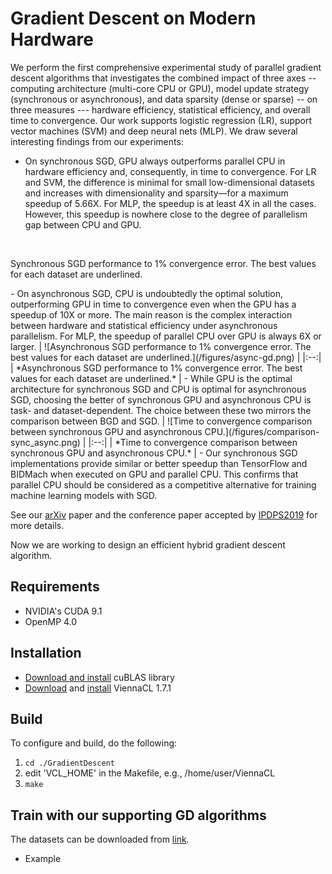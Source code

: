 # Gradient Descent on Modern Hardware
We perform the first comprehensive experimental study of parallel gradient descent algorithms that investigates the combined impact of three axes -- computing architecture (multi-core CPU or GPU), model update strategy (synchronous or asynchronous), and data sparsity (dense or sparse) -- on three measures --- hardware efficiency, statistical efficiency, and overall time to convergence. Our work supports logistic regression (LR), support vector machines (SVM) and deep neural nets (MLP). We draw several interesting findings from our experiments:
- On synchronous SGD, GPU always outperforms parallel CPU in hardware efficiency and, consequently, in time to convergence. For LR and SVM, the difference is minimal for small low-dimensional datasets and increases with dimensionality and sparsity—for a maximum speedup of 5.66X. For MLP, the speedup is at least 4X in all the cases. However, this speedup is nowhere close to the degree of parallelism gap between CPU and GPU. 
<div align=center><img scr="github.com/YMA33/GradientDescent/figures/sync-gd.png"/></div>
<p algin="center">Synchronous SGD performance to 1% convergence error. The best values for each dataset are underlined.</p>
- On asynchronous SGD, CPU is undoubtedly the optimal solution, outperforming GPU in time to convergence even when the GPU has a speedup of 10X or more. The main reason is the complex interaction between hardware and statistical efficiency under asynchronous parallelism. For MLP, the speedup of parallel CPU over GPU is always 6X or larger.
| ![Asynchronous SGD performance to 1% convergence error. The best values for each dataset are underlined.](/figures/async-gd.png) |
|:--:|
| *Asynchronous SGD performance to 1% convergence error. The best values for each dataset are underlined.* | 
- While GPU is the optimal architecture for synchronous SGD and CPU is optimal for asynchronous SGD, choosing the better of synchronous GPU and asynchronous CPU is task- and dataset-dependent. The choice between these two mirrors the comparison between BGD and SGD.
| ![Time to convergence comparison between synchronous GPU and asynchronous CPU.](/figures/comparison-sync_async.png) |
|:--:|
| *Time to convergence comparison between synchronous GPU and asynchronous CPU.* |
- Our synchronous SGD implementations provide similar or better speedup than TensorFlow and BIDMach when executed on GPU and parallel CPU. This confirms that parallel CPU should be considered as a competitive alternative for training machine learning models with SGD.


See our [arXiv](https://arxiv.org/abs/1802.08800) paper and the conference paper accepted by [IPDPS2019](http://www.ipdps.org/) for more details. 

Now we are working to design an efficient hybrid gradient descent algorithm.

## Requirements
- NVIDIA's CUDA 9.1
- OpenMP 4.0

## Installation
- [Download and install](https://developer.nvidia.com/cublas) cuBLAS library 
- [Download](http://viennacl.sourceforge.net/viennacl-download.html) and [install](http://viennacl.sourceforge.net/doc/manual-installation.html) ViennaCL 1.7.1

## Build
To configure and build, do the following:
1. `cd ./GradientDescent`
2. edit 'VCL_HOME' in the Makefile, e.g., /home/user/ViennaCL
3. `make` 
 
## Train with our supporting GD algorithms
The datasets can be downloaded from [link](https://www.csie.ntu.edu.tw/~cjlin/libsvmtools/datasets/).
- Example
